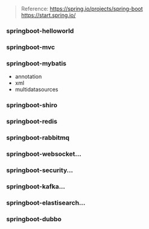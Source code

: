 > Reference:
> https://spring.io/projects/spring-boot
>https://start.spring.io/
### springboot-helloworld
### springboot-mvc
### springboot-mybatis
   - annotation
   - xml
   - multidatasources
### springboot-shiro
### springboot-redis
### springboot-rabbitmq
### springboot-websocket...
### springboot-security...
### springboot-kafka...
### springboot-elastisearch...
### springboot-dubbo
